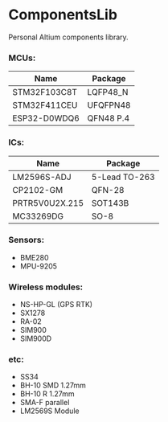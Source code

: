 # ComponentsLib
Personal Altium components library.


### MCUs:
| Name        | Package  |
|-------------|----------|
|STM32F103C8T | LQFP48_N |
|STM32F411CEU | UFQFPN48 |
|ESP32-D0WDQ6 | QFN48 P.4|

### ICs:
| Name           | Package       |
|----------------|---------------|
| LM2596S-ADJ    | 5-Lead TO-263 |
| CP2102-GM      | QFN-28        |
| PRTR5V0U2X.215 | SOT143B       |
| MC33269DG      | SO-8          |

### Sensors:
+ BME280
+ MPU-9205

### Wireless modules:
+ NS-HP-GL (GPS RTK)
+ SX1278
+ RA-02
+ SIM900
+ SIM900D

### etc:
+ SS34
+ BH-10 SMD 1.27mm
+ BH-10 R 1.27mm
+ SMA-F parallel
+ LM2569S Module

